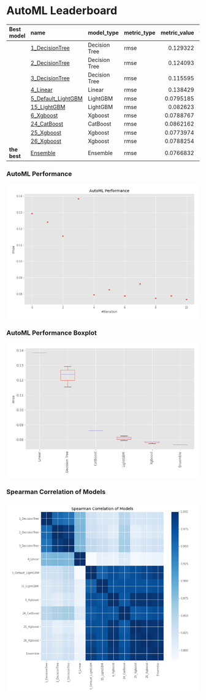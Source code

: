 # AutoML Leaderboard

| Best model   | name                                               | model_type    | metric_type   |   metric_value |   train_time |
|:-------------|:---------------------------------------------------|:--------------|:--------------|---------------:|-------------:|
|              | [1_DecisionTree](1_DecisionTree/README.md)         | Decision Tree | rmse          |      0.129322  |         0.41 |
|              | [2_DecisionTree](2_DecisionTree/README.md)         | Decision Tree | rmse          |      0.124093  |         0.37 |
|              | [3_DecisionTree](3_DecisionTree/README.md)         | Decision Tree | rmse          |      0.115595  |         0.39 |
|              | [4_Linear](4_Linear/README.md)                     | Linear        | rmse          |      0.138429  |         0.52 |
|              | [5_Default_LightGBM](5_Default_LightGBM/README.md) | LightGBM      | rmse          |      0.0795185 |         0.97 |
|              | [15_LightGBM](15_LightGBM/README.md)               | LightGBM      | rmse          |      0.082623  |         0.71 |
|              | [6_Xgboost](6_Xgboost/README.md)                   | Xgboost       | rmse          |      0.0788767 |         1.22 |
|              | [24_CatBoost](24_CatBoost/README.md)               | CatBoost      | rmse          |      0.0862162 |         1.39 |
|              | [25_Xgboost](25_Xgboost/README.md)                 | Xgboost       | rmse          |      0.0773974 |         1.28 |
|              | [26_Xgboost](26_Xgboost/README.md)                 | Xgboost       | rmse          |      0.0788254 |         1.05 |
| **the best** | [Ensemble](Ensemble/README.md)                     | Ensemble      | rmse          |      0.0766832 |         0.27 |

### AutoML Performance
![AutoML Performance](ldb_performance.png)

### AutoML Performance Boxplot
![AutoML Performance Boxplot](ldb_performance_boxplot.png)

### Spearman Correlation of Models
![models spearman correlation](correlation_heatmap.png)

